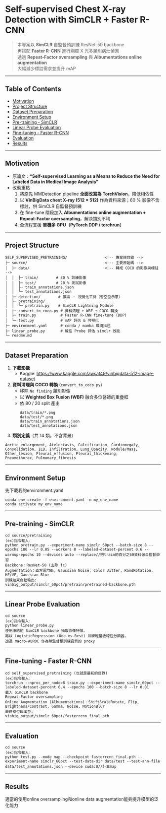 # Self-supervised Chest X-ray Detection with SimCLR + Faster R-CNN

> 本專案以 **SimCLR** 自監督預訓練 ResNet-50 backbone  
> 再搭配 **Faster R-CNN** 進行胸腔 X 光多類別病灶偵測  
> 透過 **Repeat-Factor oversampling** 與 **Albumentations online augmentation**  
> 大幅減少標註需求並提升 mAP

---

## Table of Contents
- [Motivation](#motivation)
- [Project Structure](#project-structure)
- [Dataset Preparation](#dataset-preparation)
- [Environment Setup](#environment-setup)
- [Pre-training - SimCLR](#pre-training---simclr)
- [Linear Probe Evaluation](#linear-probe-evaluation)
- [Fine-tuning - Faster R-CNN](#fine-tuning---faster-r-cnn)
- [Evaluation](#evaluation)
- [Results](#results)




---

## Motivation
- 原論文：**“Self-supervised Learning as a Means to Reduce the Need for Labeled Data in Medical Image Analysis”**  
- 改動重點  
  1. 將原先 MMDetection pipeline **全面改寫為 TorchVision**，降低相依性  
  2. 以 **VinBigData chest X-ray (512 × 512)** 作為資料來源；60 % 影像不含標註，供 SimCLR 自監督預訓練  
  3. 在 fine-tune 階段加入 **Albumentations online augmentation + Repeat-Factor oversampling**，解決類別不均  
  4. 全流程支援 **單機多 GPU（PyTorch DDP / torchrun）**  

---

## Project Structure
```
SELF_SUPERVISED_PRETRAINING/                 <!-- 專案根目錄 -->
├─ source/                                   <!-- 主要原始碼 -->
│  ├─ data/                                  <!-- 轉成 COCO 的影像與標註 -->
│  │  ├─ train/        # 80 % 訓練影像 
│  │  ├─ test/         # 20 % 測試影像  
│  │  ├─ train_annotations.json  
│  │  └─ test_annotations.json  
│  ├─ detection/        # 推論 ‧ 視覺化工具（暫空位示意）  
│  ├─ pretraining/      
│  │  └─ pretrain.py    # SimCLR Lightning Module  
│  ├─ convert_to_coco.py # 資料清理 + WBF + COCO 轉換  
│  ├─ train.py           # Faster R-CNN fine-tune (DDP)  
│  └─ test.py            # mAP 評估 & 可視化        
├─ environment.yaml      # conda / mamba 環境描述  
├─ linear_probe.py       # 線性 Probe 評估 simclr 效能  
└─ readme.md               

```
---

## Dataset Preparation
1. **下載影像**  
   - Kaggle: <https://www.kaggle.com/awsaf49/vinbigdata-512-image-dataset>  
2. **資料清理與 COCO 轉換** (`convert_to_coco.py`)  
   - 移除 `No finding` 類別影像  
   - 以 **Weighted Box Fusion (WBF)** 融合多位醫師的重疊框  
   - 依 80 / 20 split 產出  
     ```
     data/train/*.png
     data/test/*.png
     data/train_annotations.json
     data/test_annotations.json
     ```
3. **類別定義**（共 14 類，不含背景）
```
Aortic_enlargement, Atelectasis, Calcification, Cardiomegaly,
Consolidation, ILD, Infiltration, Lung_Opacity, Nodule/Mass,
Other_lesion, Pleural_effusion, Pleural_thickening,
Pneumothorax, Pulmonary_fibrosis
```
---

## Environment Setup

先下載我的environment.yaml
```
conda env create -f environment.yaml -n my_env_name
conda activate my_env_name
```
---

## Pre-training - SimCLR
```
cd source/pretraining
(ex)指令輸入:
python pretrain.py --experiment-name simclr_60pct --batch-size 8 --epochs 100 --lr 0.05 --workers 8 --labeled-dataset-percent 0.6 --warmup-epochs 10 --devices auto --replace//把train的百分之60資料做自監督學習
Backbone：ResNet-50 (去除 fc)
Augmentation：直方圖均衡, Gaussian Noise, Color Jitter, RandRotation, HF/VF, Gaussian Blur
訓練結束自動輸出:
vinbig_output/simclr_60pct/pretrain/pretrained-backbone.pth
```
---

## Linear Probe Evaluation
```
cd source
(ex)指令輸入:
python linear_probe.py
使用凍結的 SimCLR backbone 抽取影像特徵，
再以 LogisticRegression (One-vs-Rest) 訓練輕量級線性分類器，
透過 macro-AUROC 作為無監督預訓練品質的 proxy
```
---

## Fine-tuning - Faster R-CNN
```
cd self_supervised_pretraining (也就是最初的目錄)
(ex)指令輸入:
torchrun --nproc_per_node=8 train.py --experiment-name simclr_60pct --labeled-dataset-percent 0.4 --epochs 100 --batch-size 8 --lr 0.01
載入 SimCLR backbone
Repeat-Factor oversampling
Online Augmentation (Albumentations)：ShiftScaleRotate, Flip, Brightness/Contrast, Gamma, Noise, MotionBlur
最終模型輸出至:
vinbig_output/simclr_60pct/fasterrcnn_final.pth
```
---

## Evaluation
```
cd source
(ex)指令輸入:
python test.py --mode map --checkpoint fasterrcnn_final.pth --experiment-name simclr_60pct --test-data-dir data/test --test-ann-file data/test_annotations.json --device cuda:0//計算map
```
---

## Results

適當的使用online oversampling和online data augmentation能夠提升模型的泛化能力

